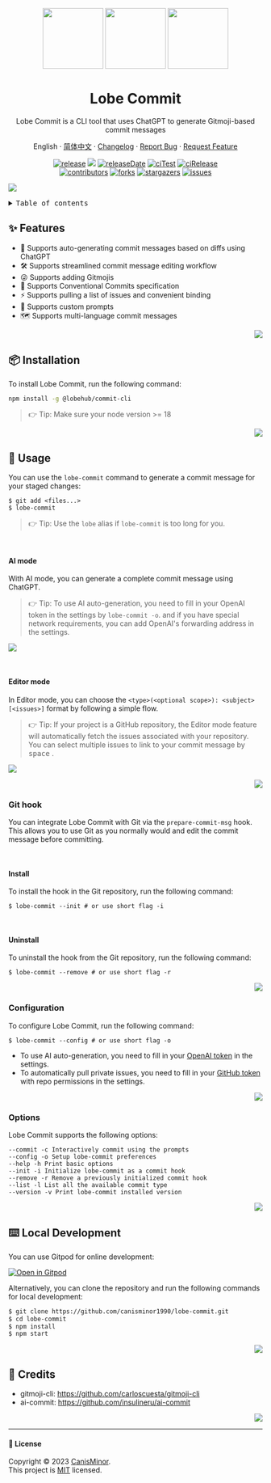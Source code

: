 <a name="readme-top"></a>

<div align="center">

<img height="120" src="https://npm.elemecdn.com/@lobehub/assets-logo@1.0.0/assets/logo-3d.webp">
<img height="120" src="https://gw.alipayobjects.com/zos/kitchen/qJ3l3EPsdW/split.svg">
<img height="120" src="https://npm.elemecdn.com/fluentui-emoji/icons/modern/love-letter.svg">

<h1 align="center">Lobe Commit</h1>

Lobe Commit is a CLI tool that uses ChatGPT to generate Gitmoji-based commit messages

English · [简体中文](./README-zh_CN.md) · [Changelog](./CHANGELOG.md) · [Report Bug][issues-url] · [Request Feature][issues-url]

<!-- SHIELD GROUP -->

[![release][release-shield]][release-url] ![][release-download-shield] [![releaseDate][release-date-shield]][release-date-url] [![ciTest][ci-test-shield]][ci-test-url] [![ciRelease][ci-release-shield]][ci-release-url] <br/> [![contributors][contributors-shield]][contributors-url] [![forks][forks-shield]][forks-url] [![stargazers][stargazers-shield]][stargazers-url] [![issues][issues-shield]][issues-url]

</div>

![](https://raw.githubusercontent.com/canisminor1990/lobe-commit/master/docs/preview.webp)

<details>
<summary><kbd>Table of contents</kbd></summary>

#### TOC

- [✨ Features](#-features)

- [📦 Installation](#-installation)

- [🤯 Usage](#-usage)

  - [Git hook](#git-hook)
  - [Configuration](#configuration)
  - [Options](#options)

- [⌨️ Local Development](#️-local-development)

- [🔗 Credits](#-credits)

####

</details>

## ✨ Features

- 🤯 Supports auto-generating commit messages based on diffs using ChatGPT
- 🛠️ Supports streamlined commit message editing workflow
- 😜 Supports adding Gitmojis
- 📝 Supports Conventional Commits specification
- ⚡️ Supports pulling a list of issues and convenient binding
- 💄 Supports custom prompts
- 🗺️ Supports multi-language commit messages

<div align="right">

[![][back-to-top]](#readme-top)

</div>

## 📦 Installation

To install Lobe Commit, run the following command:

```bash
npm install -g @lobehub/commit-cli
```

> 👉 Tip: Make sure your node version >= 18

<div align="right">

[![][back-to-top]](#readme-top)

</div>

## 🤯 Usage

You can use the `lobe-commit` command to generate a commit message for your staged changes:

```shell
$ git add <files...>
$ lobe-commit
```

> 👉 Tip: Use the `lobe` alias if `lobe-commit` is too long for you.

<br/>

#### AI mode

With AI mode, you can generate a complete commit message using ChatGPT.

> 👉 Tip: To use AI auto-generation, you need to fill in your OpenAI token in the settings by `lobe-commit -o`. and if you have special network requirements, you can add OpenAI's forwarding address in the settings.

![](https://raw.githubusercontent.com/canisminor1990/lobe-commit/master/docs/preview-ai.webp)

<br/>

#### Editor mode

In Editor mode, you can choose the `<type>(<optional scope>): <subject> [<issues>]` format by following a simple flow.

> 👉 Tip: If your project is a GitHub repository, the Editor mode feature will automatically fetch the issues associated with your repository. You can select multiple issues to link to your commit message by <kbd>space</kbd> .

![](https://raw.githubusercontent.com/canisminor1990/lobe-commit/master/docs/preview-editor.webp)

<div align="right">

[![][back-to-top]](#readme-top)

</div>

### Git hook

You can integrate Lobe Commit with Git via the `prepare-commit-msg` hook. This allows you to use Git as you normally would and edit the commit message before committing.

<br/>

#### Install

To install the hook in the Git repository, run the following command:

```shell
$ lobe-commit --init # or use short flag -i
```

<br/>

#### Uninstall

To uninstall the hook from the Git repository, run the following command:

```shell
$ lobe-commit --remove # or use short flag -r
```

<div align="right">

[![][back-to-top]](#readme-top)

</div>

### Configuration

To configure Lobe Commit, run the following command:

```shell
$ lobe-commit --config # or use short flag -o
```

- To use AI auto-generation, you need to fill in your [OpenAI token](<(https://platform.openai.com/account/api-keys)>) in the settings.
- To automatically pull private issues, you need to fill in your [GitHub token](https://github.com/settings/tokens) with repo permissions in the settings.

<div align="right">

[![][back-to-top]](#readme-top)

</div>

### Options

Lobe Commit supports the following options:

```shell
--commit -c Interactively commit using the prompts
--config -o Setup lobe-commit preferences
--help -h Print basic options
--init -i Initialize lobe-commit as a commit hook
--remove -r Remove a previously initialized commit hook
--list -l List all the available commit type
--version -v Print lobe-commit installed version
```

<div align="right">

[![][back-to-top]](#readme-top)

</div>

## ⌨️ Local Development

You can use Gitpod for online development:

[![Open in Gitpod](https://gitpod.io/button/open-in-gitpod.svg)][gitpod-url]

Alternatively, you can clone the repository and run the following commands for local development:

```bash
$ git clone https://github.com/canisminor1990/lobe-commit.git
$ cd lobe-commit
$ npm install
$ npm start
```

<div align="right">

[![][back-to-top]](#readme-top)

</div>

## 🔗 Credits

- gitmoji-cli: <https://github.com/carloscuesta/gitmoji-cli>
- ai-commit: <https://github.com/insulineru/ai-commit>

<div align="right">

[![][back-to-top]](#readme-top)

</div>

---

#### 📝 License

Copyright © 2023 [CanisMinor][profile-url]. <br /> This project is [MIT](./LICENSE) licensed.

<!-- LINK GROUP -->

[profile-url]: https://github.com/canisminor1990
[gitpod-url]: https://gitpod.io/#https://github.com/canisminor1990/lobe-commit

<!-- SHIELD LINK GROUP -->

[back-to-top]: https://img.shields.io/badge/-BACK_TO_TOP-151515?style=flat-square

<!-- release -->

[release-shield]: https://img.shields.io/npm/v/@lobehub/commit-cli?label=%F0%9F%A4%AF%20NPM
[release-url]: https://www.npmjs.com/package/@lobehub/commit-cli

<!-- releaseDate -->

[release-date-shield]: https://img.shields.io/github/release-date/canisminor1990/lobe-commit?style=flat
[release-date-url]: https://github.com/canisminor1990/lobe-commit/releases

<!-- releaseDownload -->

[release-download-shield]: https://img.shields.io/npm/dt/@lobehub/commit-cli

<!-- ciTest -->

[ci-test-shield]: https://github.com/canisminor1990/lobe-commit/workflows/Test%20CI/badge.svg
[ci-test-url]: https://github.com/canisminor1990/lobe-commit/actions/workflows/test.yml

<!-- ciRelease -->

[ci-release-shield]: https://github.com/canisminor1990/lobe-commit/workflows/Build%20and%20Release/badge.svg
[ci-release-url]: https://github.com/canisminor1990/lobe-commit/actions/workflows/release.yml

<!-- contributors -->

[contributors-shield]: https://img.shields.io/github/contributors/canisminor1990/lobe-commit.svg?style=flat
[contributors-url]: https://github.com/canisminor1990/lobe-commit/graphs/contributors

<!-- forks -->

[forks-shield]: https://img.shields.io/github/forks/canisminor1990/lobe-commit.svg?style=flat
[forks-url]: https://github.com/canisminor1990/lobe-commit/network/members

<!-- stargazers -->

[stargazers-shield]: https://img.shields.io/github/stars/canisminor1990/lobe-commit.svg?style=flat
[stargazers-url]: https://github.com/canisminor1990/lobe-commit/stargazers

<!-- issues -->

[issues-shield]: https://img.shields.io/github/issues/canisminor1990/lobe-commit.svg?style=flat
[issues-url]: https://github.com/canisminor1990/lobe-commit/issues/new/choose
